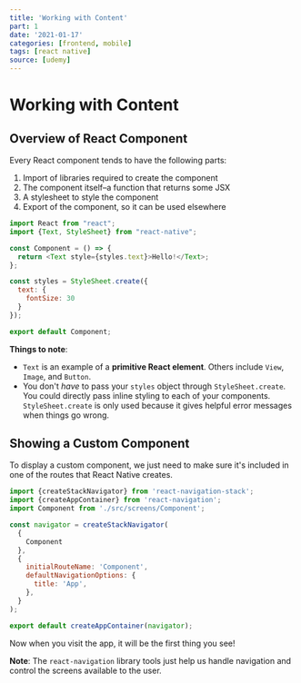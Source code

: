 ```yaml
---
title: 'Working with Content'
part: 1
date: '2021-01-17'
categories: [frontend, mobile]
tags: [react native]
source: [udemy]
---
```


# Working with Content

## Overview of React Component

Every React component tends to have the following parts:

1. Import of libraries required to create the component
2. The component itself–a function that returns some JSX
3. A stylesheet to style the component
4. Export of the component, so it can be used elsewhere

```js
import React from "react";
import {Text, StyleSheet} from "react-native";

const Component = () => {
  return <Text style={styles.text}>Hello!</Text>;
};

const styles = StyleSheet.create({
  text: {
    fontSize: 30
  }
});

export default Component;
```

**Things to note**:

* `Text` is an example of a **primitive React element**. Others include `View`, `Image`, and `Button`.
* You don't *have* to pass your `styles` object through `StyleSheet.create`. You could directly pass inline styling to
  each of your components. `StyleSheet.create` is only used because it gives helpful error messages when things go
  wrong.

## Showing a Custom Component

To display a custom component, we just need to make sure it's included in one of the routes that React Native creates.

```js
import {createStackNavigator} from 'react-navigation-stack';
import {createAppContainer} from 'react-navigation';
import Component from './src/screens/Component';

const navigator = createStackNavigator(
  {
    Component
  },
  {
    initialRouteName: 'Component',
    defaultNavigationOptions: {
      title: 'App',
    },
  }
);

export default createAppContainer(navigator);
```

Now when you visit the app, it will be the first thing you see!

**Note**: The `react-navigation` library tools just help us handle navigation and control the screens available to the
user.
